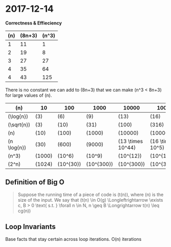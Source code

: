 # 2017-12-14
**Correctness & Effieciency**


\(n\)|\(8n+3\)|\(n^3\)
-|------|----
1|11|1
2|19|8
3|27|27
4|35|64
4|43|125

There is no constant we can add to \(8n+3\) that we can make \(n^3 < 8n+3\) for large values of \(n\).


\(n\)|10|100|1000|10000|100000
-|--|---|-----|-----|----
\(\log{n}\)|\(3\)|\(6\)|\(9\)|\(13\)|\(16\)
\(\sqrt{n}\)|\(3\)|\(10\)|\(31\)|\(100\)|\(316\)
\(n\)|\(10\)|\(100\)|\(1000\)|\(10000\)|\(100000\)
\(n \log{n}\)|\(30\)|\(600\)|\(9000\)|\(13 \times 10^44\)|\(16 \times 10^5\)
\(n^3\)|\(1000\)|\(10^6\)|\(10^9\)|\(10^{12}\)|\(10^{15}\)
\(2^n\)|\(1024\)|\(10^{30}\)|\(10^{300}\)|\(10^{300}\)|\(10^{30000}\)

## Definition of Big O

> Suppose the running time of a piece of code is \(t(n)\), where \(n\) is the size of the input.
> We say that \(t(n) \in O(g) \Longleftrightarrow \exists c, B > 0 \text{ s.t. } \forall n \in N, n \geq B \Longrightarrow t(n) \leq cg(n)\)
> 

## Loop Invariants
Base facts that stay certain across loop iterations.
O(n) iterations